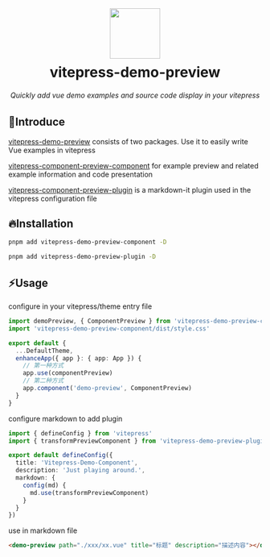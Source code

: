 <div align="center">
  <img src="https://s1.328888.xyz/2022/08/24/wDqX7.png" width="100" />
	<h1 style="margin:10px">vitepress-demo-preview</h1>
	<h6 align="center">Quickly add vue demo examples and source code display in your vitepress</h6>
</div>

## 🎉Introduce

[vitepress-demo-preview](https://github.com/flingyp/vitepress-demo-preview) consists of two packages. Use it to easily write Vue examples in vitepress

[vitepress-component-preview-component](https://www.npmjs.com/package/vitepress-demo-preview-component) for example preview and related example information and code presentation

[vitepress-component-preview-plugin](https://www.npmjs.com/package/vitepress-component-preview-plugin) is a markdown-it plugin used in the vitepress configuration file

## 🔥Installation

```sh
pnpm add vitepress-demo-preview-component -D
```

```sh
pnpm add vitepress-demo-preview-plugin -D
```

## ⚡Usage

configure in your vitepress/theme entry file

```ts
import demoPreview, { ComponentPreview } from 'vitepress-demo-preview-component'
import 'vitepress-demo-preview-component/dist/style.css'

export default {
  ...DefaultTheme,
  enhanceApp({ app }: { app: App }) {
    // 第一种方式
    app.use(componentPreview)
    // 第二种方式
    app.component('demo-preview', ComponentPreview)
  }
}
```

configure markdown to add plugin

```ts
import { defineConfig } from 'vitepress'
import { transformPreviewComponent } from 'vitepress-demo-preview-plugin'

export default defineConfig({
  title: 'Vitepress-Demo-Component',
  description: 'Just playing around.',
  markdown: {
    config(md) {
      md.use(transformPreviewComponent)
    }
  }
})
```

use in markdown file

```html
<demo-preview path="./xxx/xx.vue" title="标题" description="描述内容"></demo-preview>
```
